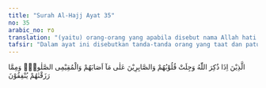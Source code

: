 ```yaml
---
title: "Surah Al-Hajj Ayat 35"
no: 35
arabic_no: ٣٥
translation: "(yaitu) orang-orang yang apabila disebut nama Allah hati mereka bergetar, orang yang sabar atas apa yang menimpa mereka, dan orang yang melaksanakan salat dan orang yang menginfakkan sebagian rezeki yang Kami karuniakan kepada mereka."
tafsir: "Dalam ayat ini disebutkan tanda-tanda orang yang taat dan patuh kepada Allah, yaitu:\n\n1. Apabila disebutkan nama Allah di hadapan mereka, gemetarlah hati mereka, karena merasakan kebesaran dan kekuasaan-Nya. Mendengar nama Allah itu timbul rasa harap dan takut dalam hati mereka. Mereka mengharapkan keridaan-Nya, sebagaimana mereka pula mengharapkan ampunan dan pahala yang disediakan Allah bagi orang yang takwa. Mereka sangat ingin agar dimasukkan ke dalam kelompok orang-orang yang bertakwa itu. Mereka takut mendengar nama Allah, karena mereka belum mempunyai persiapan yang cukup untuk menghadap-Nya, seperti ibadah yang mereka kerjakan, perbuatan baik dan jihad yang telah mereka lakukan, semuanya itu dirasakan mereka belum cukup dikerjakan, karena itu mereka takut kepada siksa Allah, yang akan ditimpakan kepada orang-orang kafir. Mereka ingin terhindar dari siksa itu.\n\n2. Mereka sabar menghadapi segala cobaan dari Allah. Di saat mereka memperoleh rezeki dan karunia yang banyak dari Allah, mereka ingat bahwa di dalam harta mereka itu terdapat hak orang fakir dan orang miskin, karena itu mereka mengeluarkan zakat dan sedekah. Di saat mereka menjadi miskin, mereka sadar bahwa itu adalah cobaan terhadap iman mereka, karena itu kemiskinan tidak menggoyahkan iman mereka sedikitpun. Mereka yakin bahwa cobaan dari Allah itu bermacam-macam bentuk dan ragamnya, ada yang berupa kesenangan dan ada pula berupa kesengsaraan. Hanyalah hamba Allah yang sabar dan tabahlah yang akan memperoleh keberuntungan.\n\n3. Mereka selalu mendirikan salat yang difardukan atas mereka pada waktu-waktu yang telah ditentukan.\n\n4. Mereka menginfakkan sebagian dari rezeki yang telah dianugerahkan Allah kepada mereka. Tindakan menginfakkan harta itu mereka lakukan semata-mata untuk mencari keridaan Allah."
---
```

الَّذِيْنَ اِذَا ذُكِرَ اللّٰهُ وَجِلَتْ قُلُوْبُهُمْ وَالصَّابِرِيْنَ عَلٰى مَآ اَصَابَهُمْ وَالْمُقِيْمِى الصَّلٰوةِۙ وَمِمَّا رَزَقْنٰهُمْ يُنْفِقُوْنَ 